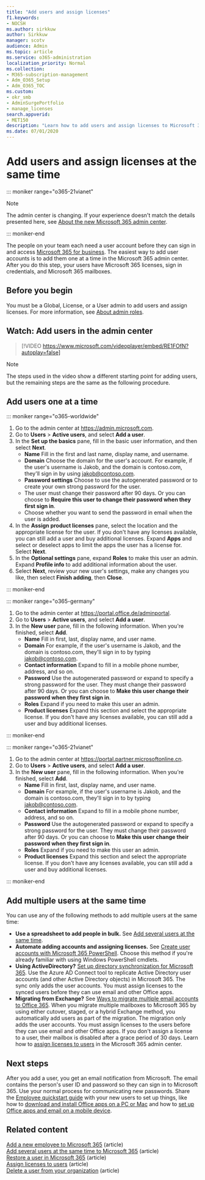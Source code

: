 ```yaml
---
title: "Add users and assign licenses"
f1.keywords:
- NOCSH
ms.author: sirkkuw
author: Sirkkuw
manager: scotv
audience: Admin
ms.topic: article
ms.service: o365-administration
localization_priority: Normal
ms.collection: 
- M365-subscription-management
- Adm_O365_Setup
- Adm_O365_TOC
ms.custom:
- okr_smb
- AdminSurgePortfolio
- manage_licenses
search.appverid:
- MET150
description: "Learn how to add users and assign licenses to Microsoft 365 at the same time."
ms.date: 07/01/2020
---
```


# Add users and assign licenses at the same time

::: moniker range="o365-21vianet"

> [!NOTE]
> The admin center is changing. If your experience doesn't match the details presented here, see 
[About the new Microsoft 365 admin center](https://docs.microsoft.com/microsoft-365/admin/microsoft-365-admin-center-preview?view=o365-21vianet).

::: moniker-end

The people on your team each need a user account before they can sign in and access [Microsoft 365 for business](https://go.microsoft.com/fwlink/?LinkID=519395). The easiest way to add user accounts is to add them one at a time in the Microsoft 365 admin center. After you do this step, your users have Microsoft 365 licenses, sign in credentials, and Microsoft 365 mailboxes.

## Before you begin

You must be a Global, License, or a User admin to add users and assign licenses. For more information, see [About admin roles](../../admin/add-users/about-admin-roles.md).

## Watch: Add users in the admin center

> [!VIDEO https://www.microsoft.com/videoplayer/embed/RE1FOfN?autoplay=false]

> [!NOTE]
> The steps used in the video show a different starting point for adding users, but the remaining steps are the same as the following procedure.

## Add users one at a time

::: moniker range="o365-worldwide"

1. Go to the admin center at <a href="https://go.microsoft.com/fwlink/p/?linkid=2024339" target="_blank">https://admin.microsoft.com</a>.
2. Go to **Users** > **Active users**, and select **Add a user**.
3. In the **Set up the basics** pane, fill in the basic user information, and then select **Next**.
    - **Name** Fill in the first and last name, display name, and username.
    - **Domain** Choose the domain for the user's account. For example, if the user's username is Jakob, and the domain is contoso.com, they'll sign in by using jakob@contoso.com.
    - **Password settings** Choose to use the autogenerated password or to create your own strong password for the user.
    - The user must change their password after 90 days. Or you can choose to **Require this user to change their password when they first sign in**.
    - Choose whether you want to  send the password in email when the user is added.
4. In the **Assign product licenses** pane, select the location and the appropriate license for the user. If you don't have any licenses available, you can still add a user and buy additional licenses. Expand **Apps** and select or deselect apps to limit the apps the user has a license for. Select **Next**.
5. In the **Optional settings** pane, expand **Roles** to make this user an admin. Expand **Profile info** to add additional information about the user.
6. Select **Next**, review your new user's settings, make any changes you like, then select **Finish adding**, then **Close**.

::: moniker-end

::: moniker range="o365-germany"

1. Go to the admin center at <a href="https://go.microsoft.com/fwlink/p/?linkid=848041" target="_blank">https://portal.office.de/adminportal</a>.
2. Go to **Users** > **Active users**, and select **Add a user**.
3. In the **New user** pane, fill in the following information. When you're finished, select **Add**.
    - **Name** Fill in first, last, display name, and user name.
    - **Domain** For example, if the user's username is Jakob, and the domain is contoso.com, they'll sign in to by typing jakob@contoso.com.
    - **Contact information** Expand to fill in a mobile phone number, address, and so on.
    - **Password** Use the autogenerated password or expand to specify a strong password for the user. They must change their password after 90 days. Or you can choose to **Make this user change their password when they first sign in**.
    - **Roles** Expand if you need to make this user an admin.
    - **Product licenses** Expand this section and select the appropriate license. If you don't have any licenses available, you can still add a user and buy additional licenses.

::: moniker-end

::: moniker range="o365-21vianet"

1. Go to the admin center at <a href="https://go.microsoft.com/fwlink/p/?linkid=850627" target="_blank">https://portal.partner.microsoftonline.cn</a>.
2. Go to **Users** > **Active users**, and select **Add a user**.
3. In the **New user** pane, fill in the following information. When you're finished, select **Add**.
    - **Name** Fill in first, last, display name, and user name.
    - **Domain** For example, if the user's username is Jakob, and the domain is contoso.com, they'll sign in to by typing jakob@contoso.com.
    - **Contact information** Expand to fill in a mobile phone number, address, and so on.
    - **Password** Use the autogenerated password or expand to specify a strong password for the user. They must change their password after 90 days. Or you can choose to **Make this user change their password when they first sign in**.
    - **Roles** Expand if you need to make this user an admin.
    - **Product licenses** Expand this section and select the appropriate license. If you don't have any licenses available, you can still add a user and buy additional licenses.

::: moniker-end

## Add multiple users at the same time

You can use any of the following methods to add multiple users at the same time:
  
- **Use a spreadsheet to add people in bulk.** See [Add several users at the same time](https://docs.microsoft.com/microsoft-365/enterprise/add-several-users-at-the-same-time).
- **Automate adding accounts and assigning licenses.** See [Create user accounts with Microsoft 365 PowerShell](https://docs.microsoft.com/microsoft-365/enterprise/create-user-accounts-with-microsoft-365-powershell). Choose this method if you're already familiar with using Windows PowerShell cmdlets.
- **Using ActiveDirectory?** [Set up directory synchronization for Microsoft 365](https://docs.microsoft.com/microsoft-365/enterprise/set-up-directory-synchronization). Use the Azure AD Connect tool to replicate Active Directory user accounts (and other Active Directory objects) in Microsoft 365. The sync only adds the user accounts. You must assign licenses to the synced users before they can use email and other Office apps.
- **Migrating from Exchange?** See [Ways to migrate multiple email accounts to Office 365](https://docs.microsoft.com/Exchange/mailbox-migration/mailbox-migration). When you migrate multiple mailboxes to Microsoft 365 by using either cutover, staged, or a hybrid Exchange method, you automatically add users as part of the migration. The migration only adds the user accounts. You must assign licenses to the users before they can use email and other Office apps. If you don't assign a license to a user, their mailbox is disabled after a grace period of 30 days. Learn how to [assign licenses to users](../manage/assign-licenses-to-users.md) in the Microsoft 365 admin center.

## Next steps

After you add a user, you get an email notification from Microsoft. The email contains the person's user ID and password so they can sign in to Microsoft 365. Use your normal process for communicating new passwords. Share the [Employee quickstart guide](https://support.microsoft.com/office/b9700090-ce64-4046-ab92-ce8488a7bc0f) with your new users to set up things, like how to [download and install Office apps on a PC or Mac](https://support.microsoft.com/office/4414eaaf-0478-48be-9c42-23adc4716658) and how to [set up Office apps and email on a mobile device](https://support.microsoft.com/office/7dabb6cb-0046-40b6-81fe-767e0b1f014f).

## Related content

[Add a new employee to Microsoft 365](add-new-employee.md) (article)\
[Add several users at the same time to Microsoft 365](https://docs.microsoft.com/microsoft-365/enterprise/add-several-users-at-the-same-time) (article)\
[Restore a user in Microsoft 365](restore-user.md) (article)\
[Assign licenses to users](../manage/assign-licenses-to-users.md) (article)\
[Delete a user from your organization](delete-a-user.md) (article)